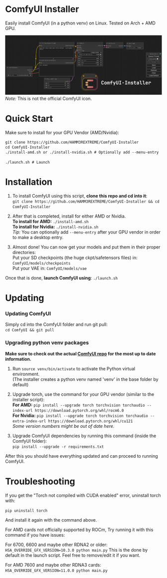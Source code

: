 # ComfyUI Installer

Easily install ComfyUI (in a python venv) on Linux.
Tested on Arch + AMD GPU.

![ComfyUI Screenshot](pictures/comfyui_screenshot.png)
_Note:_ This is not the official ComfyUI icon.    

# Quick Start

Make sure to install for your GPU Vendor (AMD/Nvidia):

```
git clone https://github.com/HAMM3REXTREME/ComfyUI-Installer
cd ComfyUI-Installer
./install-amd.sh or ./install-nvidia.sh # Optionally add --menu-entry

./launch.sh # Launch
```

# Installation

1. To install ComfyUI using this script, **clone this repo and cd into it**:  
   `git clone https://github.com/HAMM3REXTREME/ComfyUI-Installer && cd ComfyUI-Installer`

2. After that is completed, install for either AMD or Nvidia.  
   **To install for AMD:** `./install-amd.sh`  
   **To install for Nvidia:** `./install-nvidia.sh`  
   _Tip:_ You can optionally add `--menu-entry` after your GPU vendor in order to make a desktop entry.

3. Almost done! You can now get your models and put them in their proper directories:  
   Put your SD checkpoints (the huge ckpt/safetensors files) in: `ComfyUI/models/checkpoints`  
   Put your VAE in: `ComfyUI/models/vae`

Once that is done, **launch ComfyUI using**: `./launch.sh`

# Updating

### Updating ComfyUI

Simply cd into the ComfyUI folder and run git pull:  
`cd ComfyUI && git pull`

### Upgrading python venv packages


**Make sure to check out the actual [ComfyUI repo](https://github.com/comfyanonymous/ComfyUI) for the most up to date information.**

1. Run `source venv/bin/activate` to activate the Python virtual environment.  
   (The installer creates a python venv named 'venv' in the base folder by default)

2. Upgrade torch, use the command for your GPU vendor (similar to the installer script):  
   **For AMD:** `pip install --upgrade torch torchvision torchaudio --index-url https://download.pytorch.org/whl/rocm6.0`  
   **For Nvidia:** `pip install --upgrade torch torchvision torchaudio --extra-index-url https://download.pytorch.org/whl/cu121`  
   _Some version numbers might be out of date here._

3. Upgrade ComfyUI dependencies by running this command (inside the ComfyUI folder):  
   `pip install --upgrade -r requirements.txt`

After this you should have everything updated and can proceed to running ComfyUI.

# Troubleshooting

If you get the "Torch not compiled with CUDA enabled" error, uninstall torch with:

`pip uninstall torch`

And install it again with the command above.

For AMD cards not officially supported by ROCm,
Try running it with this command if you have issues:

For 6700, 6600 and maybe other RDNA2 or older: `HSA_OVERRIDE_GFX_VERSION=10.3.0 python main.py`
This is the done by default in the launch script. Feel free to remove/edit it if you want.

For AMD 7600 and maybe other RDNA3 cards: `HSA_OVERRIDE_GFX_VERSION=11.0.0 python main.py`
